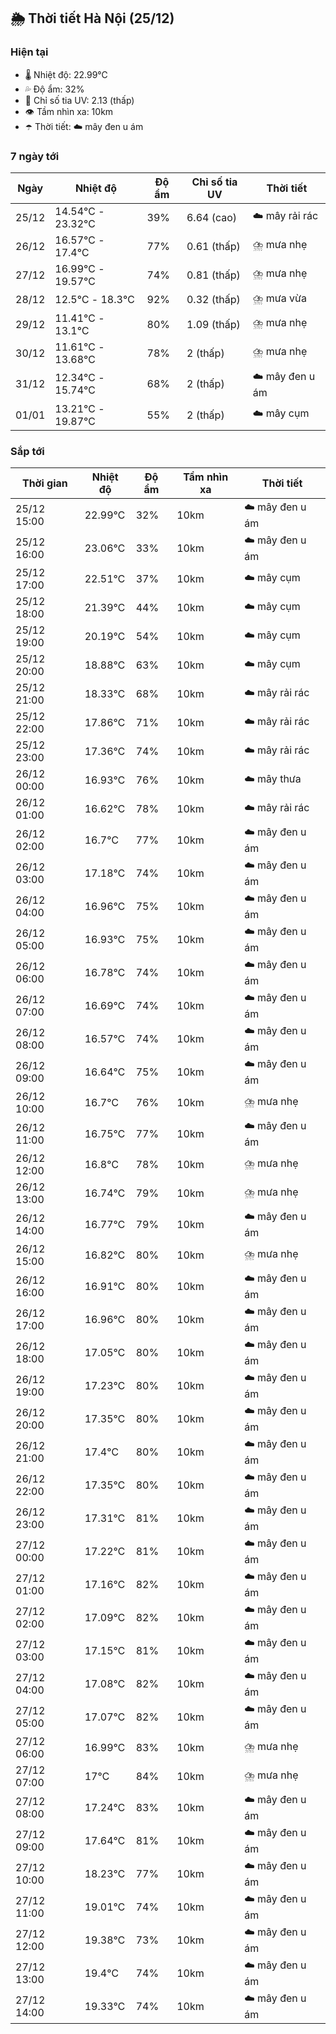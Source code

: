 ## 🌦️ Thời tiết Hà Nội (25/12)

### Hiện tại

- 🌡️ Nhiệt độ: 22.99℃
- 💦 Độ ẩm: 32%
- 🌟 Chỉ số tia UV: 2.13 (thấp)
- 👁️ Tầm nhìn xa: 10km
- ☂️ Thời tiết: ☁️ mây đen u ám

### 7 ngày tới

| Ngày | Nhiệt độ | Độ ẩm | Chỉ số tia UV | Thời tiết |
| --- | --- | --- | --- | --- |
| 25/12 | 14.54℃ - 23.32℃ | 39% | 6.64 (cao) | ☁️ mây rải rác |
| 26/12 | 16.57℃ - 17.4℃ | 77% | 0.61 (thấp) | ⛈️ mưa nhẹ |
| 27/12 | 16.99℃ - 19.57℃ | 74% | 0.81 (thấp) | ⛈️ mưa nhẹ |
| 28/12 | 12.5℃ - 18.3℃ | 92% | 0.32 (thấp) | ⛈️ mưa vừa |
| 29/12 | 11.41℃ - 13.1℃ | 80% | 1.09 (thấp) | ⛈️ mưa nhẹ |
| 30/12 | 11.61℃ - 13.68℃ | 78% | 2 (thấp) | ⛈️ mưa nhẹ |
| 31/12 | 12.34℃ - 15.74℃ | 68% | 2 (thấp) | ☁️ mây đen u ám |
| 01/01 | 13.21℃ - 19.87℃ | 55% | 2 (thấp) | ☁️ mây cụm |

### Sắp tới

| Thời gian | Nhiệt độ | Độ ẩm | Tầm nhìn xa | Thời tiết |
| --- | --- | --- | --- | --- |
| 25/12 15:00 | 22.99℃ | 32% | 10km | ☁️ mây đen u ám |
| 25/12 16:00 | 23.06℃ | 33% | 10km | ☁️ mây đen u ám |
| 25/12 17:00 | 22.51℃ | 37% | 10km | ☁️ mây cụm |
| 25/12 18:00 | 21.39℃ | 44% | 10km | ☁️ mây cụm |
| 25/12 19:00 | 20.19℃ | 54% | 10km | ☁️ mây cụm |
| 25/12 20:00 | 18.88℃ | 63% | 10km | ☁️ mây cụm |
| 25/12 21:00 | 18.33℃ | 68% | 10km | ☁️ mây rải rác |
| 25/12 22:00 | 17.86℃ | 71% | 10km | ☁️ mây rải rác |
| 25/12 23:00 | 17.36℃ | 74% | 10km | ☁️ mây rải rác |
| 26/12 00:00 | 16.93℃ | 76% | 10km | ☁️ mây thưa |
| 26/12 01:00 | 16.62℃ | 78% | 10km | ☁️ mây rải rác |
| 26/12 02:00 | 16.7℃ | 77% | 10km | ☁️ mây đen u ám |
| 26/12 03:00 | 17.18℃ | 74% | 10km | ☁️ mây đen u ám |
| 26/12 04:00 | 16.96℃ | 75% | 10km | ☁️ mây đen u ám |
| 26/12 05:00 | 16.93℃ | 75% | 10km | ☁️ mây đen u ám |
| 26/12 06:00 | 16.78℃ | 74% | 10km | ☁️ mây đen u ám |
| 26/12 07:00 | 16.69℃ | 74% | 10km | ☁️ mây đen u ám |
| 26/12 08:00 | 16.57℃ | 74% | 10km | ☁️ mây đen u ám |
| 26/12 09:00 | 16.64℃ | 75% | 10km | ☁️ mây đen u ám |
| 26/12 10:00 | 16.7℃ | 76% | 10km | ⛈️ mưa nhẹ |
| 26/12 11:00 | 16.75℃ | 77% | 10km | ☁️ mây đen u ám |
| 26/12 12:00 | 16.8℃ | 78% | 10km | ⛈️ mưa nhẹ |
| 26/12 13:00 | 16.74℃ | 79% | 10km | ⛈️ mưa nhẹ |
| 26/12 14:00 | 16.77℃ | 79% | 10km | ☁️ mây đen u ám |
| 26/12 15:00 | 16.82℃ | 80% | 10km | ⛈️ mưa nhẹ |
| 26/12 16:00 | 16.91℃ | 80% | 10km | ☁️ mây đen u ám |
| 26/12 17:00 | 16.96℃ | 80% | 10km | ☁️ mây đen u ám |
| 26/12 18:00 | 17.05℃ | 80% | 10km | ☁️ mây đen u ám |
| 26/12 19:00 | 17.23℃ | 80% | 10km | ☁️ mây đen u ám |
| 26/12 20:00 | 17.35℃ | 80% | 10km | ☁️ mây đen u ám |
| 26/12 21:00 | 17.4℃ | 80% | 10km | ☁️ mây đen u ám |
| 26/12 22:00 | 17.35℃ | 80% | 10km | ☁️ mây đen u ám |
| 26/12 23:00 | 17.31℃ | 81% | 10km | ☁️ mây đen u ám |
| 27/12 00:00 | 17.22℃ | 81% | 10km | ☁️ mây đen u ám |
| 27/12 01:00 | 17.16℃ | 82% | 10km | ☁️ mây đen u ám |
| 27/12 02:00 | 17.09℃ | 82% | 10km | ☁️ mây đen u ám |
| 27/12 03:00 | 17.15℃ | 81% | 10km | ☁️ mây đen u ám |
| 27/12 04:00 | 17.08℃ | 82% | 10km | ☁️ mây đen u ám |
| 27/12 05:00 | 17.07℃ | 82% | 10km | ☁️ mây đen u ám |
| 27/12 06:00 | 16.99℃ | 83% | 10km | ⛈️ mưa nhẹ |
| 27/12 07:00 | 17℃ | 84% | 10km | ⛈️ mưa nhẹ |
| 27/12 08:00 | 17.24℃ | 83% | 10km | ☁️ mây đen u ám |
| 27/12 09:00 | 17.64℃ | 81% | 10km | ☁️ mây đen u ám |
| 27/12 10:00 | 18.23℃ | 77% | 10km | ☁️ mây đen u ám |
| 27/12 11:00 | 19.01℃ | 74% | 10km | ☁️ mây đen u ám |
| 27/12 12:00 | 19.38℃ | 73% | 10km | ☁️ mây đen u ám |
| 27/12 13:00 | 19.4℃ | 74% | 10km | ☁️ mây đen u ám |
| 27/12 14:00 | 19.33℃ | 74% | 10km | ☁️ mây đen u ám |

